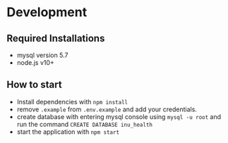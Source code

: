# Development
## Required Installations
- mysql version 5.7
- node.js v10+

## How to start
- Install dependencies with `npm install`
- remove `.example` from `.env.example` and add your credentials.
- create database with entering mysql console using `mysql -u root` and run the command `CREATE DATABASE inu_health`
- start the application with `npm start`